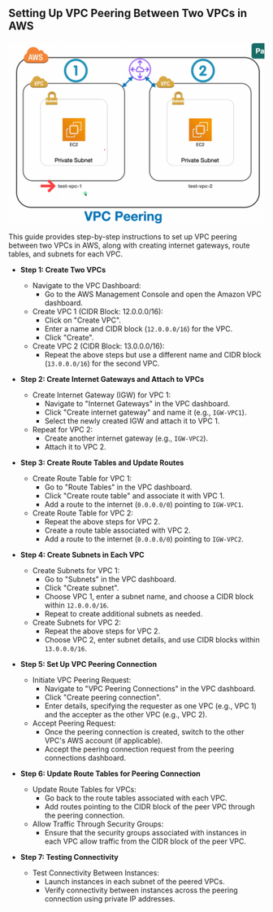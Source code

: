 ## Setting Up VPC Peering Between Two VPCs in AWS
![Image Alt Text](https://github.com/kk4977/VPC-Peering-AWS/blob/main/vpc-peering.png)

This guide provides step-by-step instructions to set up VPC peering between two VPCs in AWS, along with creating internet gateways, route tables, and subnets for each VPC.

- **Step 1: Create Two VPCs**
  - Navigate to the VPC Dashboard:
    - Go to the AWS Management Console and open the Amazon VPC dashboard.
  - Create VPC 1 (CIDR Block: 12.0.0.0/16):
    - Click on "Create VPC".
    - Enter a name and CIDR block (`12.0.0.0/16`) for the VPC.
    - Click "Create".
  - Create VPC 2 (CIDR Block: 13.0.0.0/16):
    - Repeat the above steps but use a different name and CIDR block (`13.0.0.0/16`) for the second VPC.

- **Step 2: Create Internet Gateways and Attach to VPCs**
  - Create Internet Gateway (IGW) for VPC 1:
    - Navigate to "Internet Gateways" in the VPC dashboard.
    - Click "Create internet gateway" and name it (e.g., `IGW-VPC1`).
    - Select the newly created IGW and attach it to VPC 1.
  - Repeat for VPC 2:
    - Create another internet gateway (e.g., `IGW-VPC2`).
    - Attach it to VPC 2.

- **Step 3: Create Route Tables and Update Routes**
  - Create Route Table for VPC 1:
    - Go to "Route Tables" in the VPC dashboard.
    - Click "Create route table" and associate it with VPC 1.
    - Add a route to the internet (`0.0.0.0/0`) pointing to `IGW-VPC1`.
  - Create Route Table for VPC 2:
    - Repeat the above steps for VPC 2.
    - Create a route table associated with VPC 2.
    - Add a route to the internet (`0.0.0.0/0`) pointing to `IGW-VPC2`.

- **Step 4: Create Subnets in Each VPC**
  - Create Subnets for VPC 1:
    - Go to "Subnets" in the VPC dashboard.
    - Click "Create subnet".
    - Choose VPC 1, enter a subnet name, and choose a CIDR block within `12.0.0.0/16`.
    - Repeat to create additional subnets as needed.
  - Create Subnets for VPC 2:
    - Repeat the above steps for VPC 2.
    - Choose VPC 2, enter subnet details, and use CIDR blocks within `13.0.0.0/16`.

- **Step 5: Set Up VPC Peering Connection**
  - Initiate VPC Peering Request:
    - Navigate to "VPC Peering Connections" in the VPC dashboard.
    - Click "Create peering connection".
    - Enter details, specifying the requester as one VPC (e.g., VPC 1) and the accepter as the other VPC (e.g., VPC 2).
  - Accept Peering Request:
    - Once the peering connection is created, switch to the other VPC's AWS account (if applicable).
    - Accept the peering connection request from the peering connections dashboard.

- **Step 6: Update Route Tables for Peering Connection**
  - Update Route Tables for VPCs:
    - Go back to the route tables associated with each VPC.
    - Add routes pointing to the CIDR block of the peer VPC through the peering connection.
  - Allow Traffic Through Security Groups:
    - Ensure that the security groups associated with instances in each VPC allow traffic from the CIDR block of the peer VPC.

- **Step 7: Testing Connectivity**
  - Test Connectivity Between Instances:
    - Launch instances in each subnet of the peered VPCs.
    - Verify connectivity between instances across the peering connection using private IP addresses.
